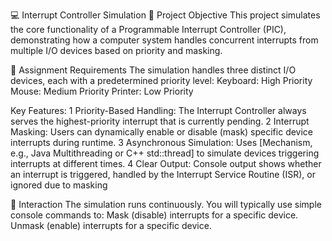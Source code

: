 💻 Interrupt Controller Simulation
🎯 Project Objective
This project simulates the core functionality of a Programmable Interrupt Controller (PIC), demonstrating how a computer system handles concurrent interrupts from multiple I/O devices based on priority and masking.

🧪 Assignment Requirements
The simulation handles three distinct I/O devices, each with a predetermined priority level:
Keyboard: High Priority
Mouse: Medium Priority
Printer: Low Priority

Key Features:
1 Priority-Based Handling: The Interrupt Controller always serves the highest-priority interrupt that is currently pending.
2 Interrupt Masking: Users can dynamically enable or disable (mask) specific device interrupts during runtime.
3 Asynchronous Simulation: Uses [Mechanism, e.g., Java Multithreading or C++ std::thread] to simulate devices triggering   interrupts at different times.
4 Clear Output: Console output shows whether an interrupt is triggered, handled by the Interrupt Service Routine (ISR), or ignored due to masking

🚀 Interaction
The simulation runs continuously. You will typically use simple console commands to:
Mask (disable) interrupts for a specific device.
Unmask (enable) interrupts for a specific device.
